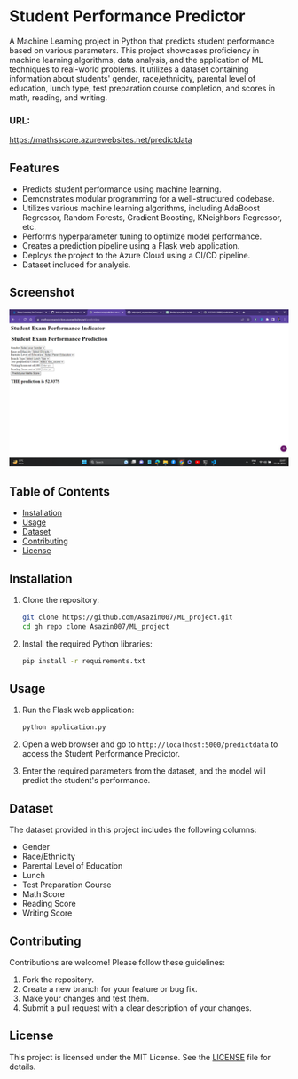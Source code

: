 # Student Performance Predictor
A Machine Learning project in Python that predicts student performance based on various parameters. This project showcases proficiency in machine learning algorithms, data analysis, and the application of ML techniques to real-world problems. It utilizes a dataset containing information about students' gender, race/ethnicity, parental level of education, lunch type, test preparation course completion, and scores in math, reading, and writing.
### URL: 
https://mathsscore.azurewebsites.net/predictdata

## Features

- Predicts student performance using machine learning.
- Demonstrates modular programming for a well-structured codebase.
- Utilizes various machine learning algorithms, including AdaBoost Regressor, Random Forests, Gradient Boosting, KNeighbors Regressor, etc.
- Performs hyperparameter tuning to optimize model performance.
- Creates a prediction pipeline using a Flask web application.
- Deploys the project to the Azure Cloud using a CI/CD pipeline.
- Dataset included for analysis.

## Screenshot 
![On Azure Server](https://github.com/Asazin007/ML_project/blob/main/Screenshot/Screenshot%20(336).png)

## Table of Contents

- [Installation](#installation)
- [Usage](#usage)
- [Dataset](#dataset)
- [Contributing](#contributing)
- [License](#license)

## Installation

1. Clone the repository:

   ```bash
   git clone https://github.com/Asazin007/ML_project.git
   cd gh repo clone Asazin007/ML_project
   ```

2. Install the required Python libraries:

   ```bash
   pip install -r requirements.txt
   ```

## Usage

1. Run the Flask web application:

   ```bash
   python application.py
   ```

2. Open a web browser and go to `http://localhost:5000/predictdata` to access the Student Performance Predictor.

3. Enter the required parameters from the dataset, and the model will predict the student's performance.

## Dataset

The dataset provided in this project includes the following columns:

- Gender
- Race/Ethnicity
- Parental Level of Education
- Lunch
- Test Preparation Course
- Math Score
- Reading Score
- Writing Score

## Contributing

Contributions are welcome! Please follow these guidelines:

1. Fork the repository.
2. Create a new branch for your feature or bug fix.
3. Make your changes and test them.
4. Submit a pull request with a clear description of your changes.

## License

This project is licensed under the MIT License. See the [LICENSE](LICENSE) file for details.
